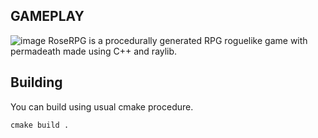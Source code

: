 ## GAMEPLAY
![image](https://github.com/user-attachments/assets/4e100ad7-b066-4748-8c74-bc01d3a4e46d)
RoseRPG is a procedurally generated RPG roguelike game with permadeath made using C++ and raylib.

## Building
You can build using usual cmake procedure.

`cmake build .`
